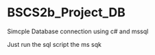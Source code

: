 # BSCS2b_Project_DB

Simcple Database connection using c# and mssql

Just run the sql script the ms sqk
